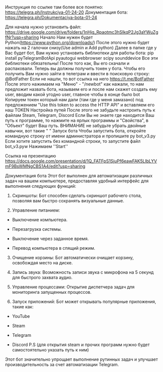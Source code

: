 Инструкция по ссылке там более все понятно: https://telegra.ph/Instrukciya-01-24-20
Документация бота: https://telegra.ph/Dokumentaciya-bota-01-24

Для начала нужно установить файл: 
https://drive.google.com/drive/folders/1nHjg_Rpaotmc3hSIkqP2Jg3aYWuZgfNr?usp=sharing
Начало
Нам нужен будет Python(https://www.python.org/downloads/)
После этого нужно будет нажать на 2 галочки снизу(Use admin и Add python)
Далее в папке где у Вас будет бот, Вам нужно установить библиотеки для работы бота:
pip install pyTelegramBotApi pyautogui webbrowser scipy sounddevice
Все эти библиотеки обязательны!
После того как, Вы его скачали и распаковали. Теперь вы должны получить токен у бота.
Чтобы его получить Вам нужно зайти в телеграм и ввести в поисковую строку: @BotFather 
Если не нашли, то вот ссылка на него https://t.me/BotFather
После этого нажимаем на "Меню" - "/newbot"
как нажали, то нам предложит назвать бота, называем его и после нам скажет создать ему user, вводим какой угодно user, главное чтобы в конце было bot
Копируем токен который нам дали (там где у меня замазано) под предложением "Use this token to access the HTTP API" и вставляем его наш TOKEN
Настройка путей
После этого не забудьте настроить путь к файлам Steam, Telegram, Discord
Если Вы не знаете где находится Ваш путь к программе, то нажмите на ярлык программы и "Свойства", в "Объект" будет Ваш путь. ВНИМАНИЕ не забудьте убрать двойные кавычки, вот такие " "
Запуск бота
Чтобы запустить бота, откройте командную строку от имени администратора и пропишите py bot_v3.py
Если хотите запустить без командной строки, то запустите файл bot_v3.pyw
Нажимаем ''Start''

Ссылка на презентацию https://docs.google.com/presentation/d/1Q_FATFpS1SjuPf6eawFAK5LIbLYVmF9BsWMNgCBS1A4/edit?usp=sharing


Документация бота
Этот бот выполнен для автоматизации различных задач на вашем компьютере, предоставляя удобный интерфейс для выполнения следующих функций:

1. Скриншоты: Бот способен сделать скриншот рабочего стола, позволяя вам быстро сохранять визуальные данные.

2. Управление питанием:

  - Выключение компьютера.

  - Перезагрузка системы.

  - Выключение через заданное время.

  - Перевод компьютера в спящий режим.

3. Очищение корзины: Бот автоматически очищает корзину, освобождая место на диске.

4. Запись звука: Возможность записи звука с микрофона на 5 секунд для быстрого захвата аудио.

5. Управление процессами: Открытие диспетчера задач для мониторинга запущенных процессов.

6. Запуск приложений: Бот может открывать популярные приложения, такие как:

  - YouTube

  - Steam

  - Telegram

  - Discord
P.S (для открытия steam и прочих программ нужно будет самостоятельно указать путь к ним)

Этот бот значительно упрощает выполнение рутинных задач и улучшает производительность за счет автоматизации Telegram.
